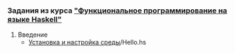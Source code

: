 ### Задания из курса ["Функциональное программирование на языке Haskell"](https://stepik.org/course/75)  

1. Введение
	- [Установка и настройка среды](src/week1/Hello.hs)/Hello.hs